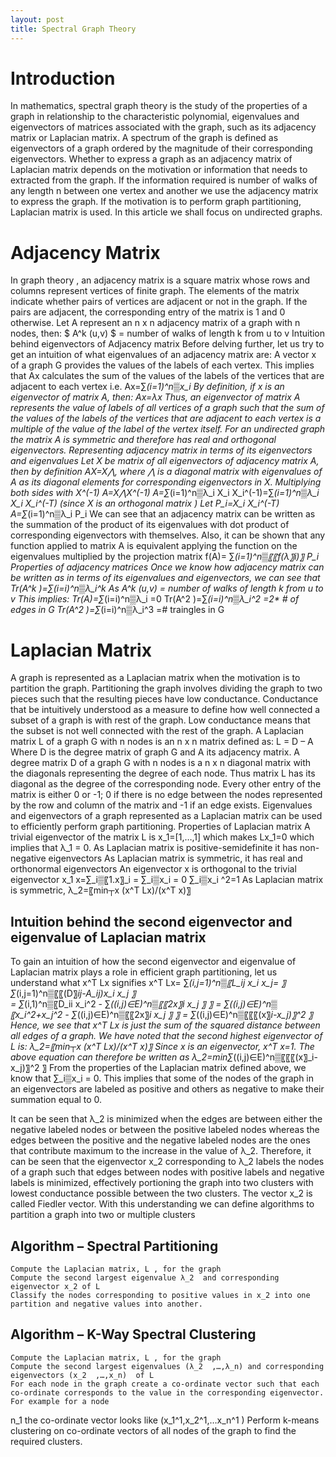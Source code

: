```yaml
---
layout: post
title: Spectral Graph Theory
---
```

# Introduction  
In mathematics, spectral graph theory is the study of the properties of a graph in relationship to the characteristic polynomial, eigenvalues and eigenvectors of matrices associated with the graph, such as its adjacency matrix or Laplacian matrix.  A spectrum of the graph is defined as eigenvectors of a graph ordered by the magnitude of their corresponding eigenvectors.
Whether to express a graph as an adjacency matrix of Laplacian matrix depends on the motivation or information that needs to extracted from the graph. If the information required is number of walks of any length n between one vertex and another we use the adjacency matrix to express the graph. If the motivation is to perform graph partitioning, Laplacian matrix is used. In this article we shall focus on undirected graphs.

# Adjacency Matrix  
In graph theory , an adjacency matrix is a square matrix whose rows and columns represent vertices of finite graph. The elements of the matrix indicate whether pairs of vertices are adjacent or not in the graph. If the pairs are adjacent, the corresponding entry of the matrix is 1 and 0 otherwise.
Let A represent an n x n adjacency matrix  of a graph with n nodes, then:
$ A^k (u,v) $ = number of walks of length k from u to v
Intuition behind eigenvectors of Adjacency matrix
Before delving further, let us try to get an intuition of what eigenvalues of an adjacency matrix are: 
A vector x of a graph G provides the values of the labels of each vertex. This implies that Ax calculates the sum of the values of the labels of the vertices that are adjacent to each vertex i.e. Ax=∑_(i=1)^n▒x_i 
By definition, if x is an eigenvector of matrix A, then:
Ax=λx
Thus, an eigenvector of matrix A represents the value of labels of all vertices of a graph such that the sum of the values of the labels of the vertices that are adjacent to each vertex is a multiple of the value of the label of the vertex itself.
For an undirected graph the matrix A is symmetric and therefore has real and orthogonal eigenvectors. 
Representing adjacency matrix in terms of its eigenvectors and eigenvalues
Let X be matrix of all eigenvectors of adjacency matrix A, then by definition
AX=X⋀, where ⋀ is a diagonal matrix with eigenvalues of A as its diagonal elements for corresponding eigenvectors in X.
Multiplying both sides with  X^(-1)
A=X⋀X^(-1)
A=∑_(i=1)^n▒λ_i  X_i X_i^(-1)=∑_(i=1)^n▒λ_i  X_i X_i^(-T)    (since X is an orthogonal matrix ) 
Let P_i=X_i X_i^(-T)  
A=∑_(i=1)^n▒λ_i  P_i
We can see that an adjacency matrix can be written as the summation of the product of its eigenvalues with dot product of corresponding eigenvectors with themselves.
Also, it can be shown that any function applied to matrix A is equivalent applying the function on the eigenvalues multiplied by the projection matrix
f(A)= ∑_(i=1)^n▒〖〖f(λ〗_i)〗 P_i  
Properties of adjacency matrices 
Once we know how adjacency matrix can be written as in terms of its eigenvalues and eigenvectors, we can see that  
Tr(A^k )=∑_(i=i)^n▒λ_i^k 
  As A^k (u,v) = number of walks of length k from u to v
This implies:
	Tr(A)=∑_(i=i)^n▒λ_i =0
	Tr(A^2 )=∑_(i=i)^n▒λ_i^2 =2* # of edges in G 
	Tr(A^2 )=∑_(i=i)^n▒λ_i^3 =# traingles in G

# Laplacian Matrix  
A graph is represented as a Laplacian matrix when the motivation is to partition the graph. Partitioning the graph involves dividing the graph to two pieces such that the resulting pieces have low conductance. Conductance that be intuitively understood as a measure to define how well connected a subset of a graph is with rest of the graph. Low conductance means that the subset is not well connected with the rest of the graph.
A Laplacian matrix L of a graph G with n nodes is an n x n matrix defined as:
L = D – A
Where D is the degree matrix of graph G and A its adjacency matrix.
A degree matrix D of a graph G with n nodes is a n x n diagonal matrix with the diagonals representing the degree of each node. Thus matrix L has its diagonal as the degree of the corresponding node. Every other entry of the matrix is either 0 or -1; 0 if there is no edge between the nodes represented by the row and column of the matrix and -1 if an edge exists.
Eigenvalues and eigenvectors of a graph represented as a Laplacian matrix can be used to efficiently perform graph partitioning. 
Properties of Laplacian matrix
	A trivial eigenvector of the matrix L is x_1=[1,…,1] which makes Lx_1=0 which implies that λ_1 = 0.
	As Laplacian matrix is positive-semidefinite it  has non-negative eigenvectors
	As Laplacian matrix is symmetric, it has real and orthonormal eigenvectors
	An eigenvector x is orthogonal to the trivial eigenvector x_1 x=∑_i▒〖1.x〗_i = ∑_i▒x_i = 0
	∑_i▒x_i ^2=1
	As Laplacian matrix is symmetric, λ_2=〖min┬x  (x^T Lx)/(x^T x)〗⁡ 

## Intuition behind the second eigenvector and eigenvalue of Laplacian matrix  
To gain an intuition of how the second eigenvector and eigenvalue of Laplacian matrix plays a role in efficient graph partitioning, let us understand what x^T Lx signifies
x^T Lx= ∑_(i,j=1)^n▒〖L_ij x_i x_j= 〗  ∑_(i,j=1)^n▒〖〖(D〗_ij-A_ij)x_i x_j  〗  
= ∑_(i,1)^n▒〖D_ii x_i^2  - ∑_((i,j)∈E)^n▒〖〖2x〗_i x_j   〗  〗
= ∑_((i,j)∈E)^n▒〖x_i^2+x_j^2  - ∑_((i,j)∈E)^n▒〖〖2x〗_i x_j   〗  〗
= ∑_((i,j)∈E)^n▒〖〖〖(x〗_i-x_j)〗^2     〗
Hence, we see that x^T Lx is just the sum of the squared distance between all edges of a graph.
We have noted that the second highest eigenvector of L is:
λ_2=〖min┬x  (x^T Lx)/(x^T x)〗⁡ 
Since x is an eigenvector, x^T x=1. The above equation can therefore be written as 
λ_2=min⁡∑_((i,j)∈E)^n▒〖〖〖(x〗_i-x_j)〗^2     〗
From the properties of the Laplacian matrix defined above, we know that ∑_i▒x_i = 0. This implies that some of the nodes of the graph in an eigenvectors are labeled as positive and others as negative to make their summation equal to 0. 








It can be seen that λ_2 is minimized when the edges are between either the negative labeled nodes or between the positive labeled nodes whereas the edges between the positive and the negative labeled nodes are the ones that contribute maximum to the increase in the value of λ_2. Therefore, it can be seen that the eigenvector x_2  corresponding to λ_2 labels the nodes of a graph such that edges between nodes with positive labels and negative labels is minimized, effectively portioning  the graph into two clusters with lowest conductance possible between the two clusters.  The vector x_2   is called Fiedler vector.
With this understanding we can define algorithms to partition a graph into two or multiple clusters  
## Algorithm – Spectral Partitioning  
	Compute the Laplacian matrix, L , for the graph
	Compute the second largest eigenvalue λ_2  and corresponding eigenvector x_2 of L
	Classify the nodes corresponding to positive values in x_2 into one partition and negative values into another.
## Algorithm – K-Way Spectral Clustering    
	Compute the Laplacian matrix, L , for the graph  
	Compute the second largest eigenvalues (λ_2  ,…,λ_n) and corresponding eigenvectors (x_2  ,…,x_n)  of L  
	For each node in the graph create a co-ordinate vector such that each co-ordinate corresponds to the value in the corresponding eigenvector. For example for a node 
n_1 the co-ordinate vector looks like  (x_1^1,x_2^1,…x_n^1 )
	Perform k-means clustering on co-ordinate vectors of all nodes of the graph to find the required clusters.
